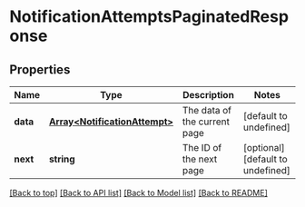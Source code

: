 # NotificationAttemptsPaginatedResponse

## Properties

|Name | Type | Description | Notes|
|------------ | ------------- | ------------- | -------------|
|**data** | [**Array&lt;NotificationAttempt&gt;**](NotificationAttempt.md) | The data of the current page | [default to undefined]|
|**next** | **string** | The ID of the next page | [optional] [default to undefined]|




[[Back to top]](#) [[Back to API list]](../../README.md#documentation-for-api-endpoints) [[Back to Model list]](../../README.md#documentation-for-models) [[Back to README]](../../README.md)
